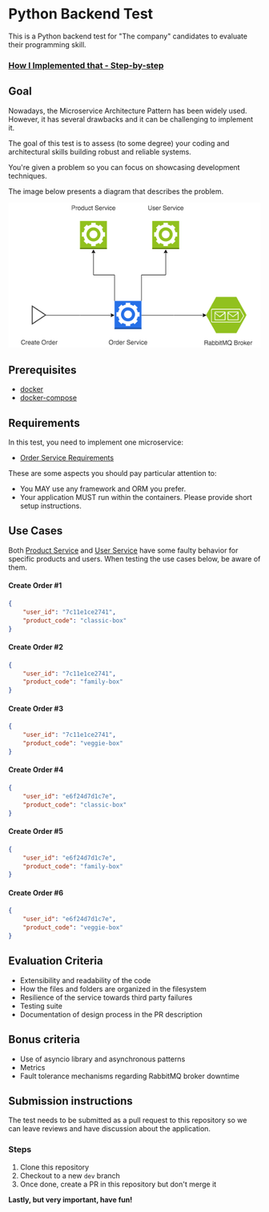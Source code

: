 # Python Backend Test

This is a Python backend test for "The company" candidates to evaluate their programming skill.

### [How I Implemented that - Step-by-step](desc.md)

## Goal

Nowadays, the Microservice Architecture Pattern has been widely used. However, it has several drawbacks and it can be challenging to implement it.

The goal of this test is to assess (to some degree) your coding and architectural skills building robust and reliable systems.

You're given a problem so you can focus on showcasing development techniques.

The image below presents a diagram that describes the problem.

<p align="center">
  <img src="docs/diagram.png" alt="Flow Chart" />
</p>

## Prerequisites

- [docker](https://www.docker.com/)
- [docker-compose](https://docs.docker.com/compose/)


## Requirements

In this test, you need to implement one microservice:

- [Order Service Requirements](docs/order-service.md)


These are some aspects you should pay particular attention to:
- You MAY use any framework and ORM you prefer.
- Your application MUST run within the containers. Please provide short setup instructions.


## Use Cases
Both [Product Service](docs/product-service.md) and [User Service](docs/user-service.md) have some faulty behavior for specific products and users. When testing the use cases below, be aware of them.

#### Create Order #1
```json
{
    "user_id": "7c11e1ce2741",
    "product_code": "classic-box"
}
```

#### Create Order #2
```json
{
    "user_id": "7c11e1ce2741",
    "product_code": "family-box"
}
```

#### Create Order #3
```json
{
    "user_id": "7c11e1ce2741",
    "product_code": "veggie-box"
}
```

#### Create Order #4
```json
{
    "user_id": "e6f24d7d1c7e",
    "product_code": "classic-box"
}
```

#### Create Order #5
```json
{
    "user_id": "e6f24d7d1c7e",
    "product_code": "family-box"
}
```

#### Create Order #6
```json
{
    "user_id": "e6f24d7d1c7e",
    "product_code": "veggie-box"
}
```


## Evaluation Criteria
- Extensibility and readability of the code
- How the files and folders are organized in the filesystem
- Resilience of the service towards third party failures
- Testing suite
- Documentation of design process in the PR description


## Bonus criteria
- Use of asyncio library and asynchronous patterns
- Metrics
- Fault tolerance mechanisms regarding RabbitMQ broker downtime


## Submission instructions

The test needs to be submitted as a pull request to this repository so we can leave reviews and have discussion about the application.

### Steps

1. Clone this repository
2. Checkout to a new `dev` branch
3. Once done, create a PR in this repository but don't merge it

**Lastly, but very important, have fun!**
